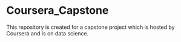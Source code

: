 # Coursera_Capstone
This repository is created for a capstone project which is hosted by Coursera and is on data science.
